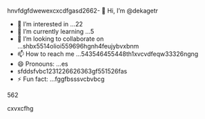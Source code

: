 hnvfdgfdwewexcxcdfgasd2662- 👋 Hi, I’m @dekagetr
- 👀 I’m interested in ...22
- 🌱 I’m currently learning ...5
- 💞️ I’m looking to collaborate on ...shbx5514olioi559696hgnh4feujybvxbnm
- 📫 How to reach me ...543546455448th1xvcvdfeqw33326ngng
- 😄 Pronouns: ...es
- sfddsfvbc1231226626363gf551526fas
- ⚡ Fun fact: ...fggfbsssvcbvbcg
<!---ads2dfgvcbdsf
dekagetr/dekagetr is a ✨ special ✨ repositor456y becaus456 its `README.md` (this file) appears on your GitHub profildgfe.696ccx
You can click the Preview link to take a look at your changes.vhxcvxcv
--->562
cxvxcfhg
